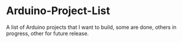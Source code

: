 # Arduino-Project-List
A list of Arduino projects that I want to build, some are done, others in progress, other for future release.

